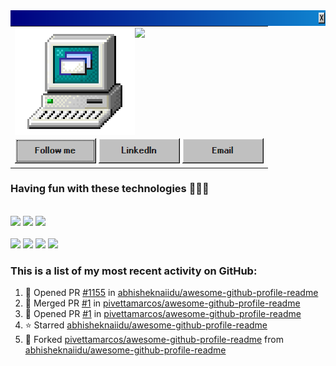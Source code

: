<img src="https://github.com/pivettamarcos/pivettamarcos/blob/main/title_bar.png" align="left" width="940" height="25">
<table>
  <tbody>
    <tr>
      <td align="right">
        <div>
        <img src="https://github.com/pivettamarcos/pivettamarcos/blob/main/computer.gif" align="left" width="192" height="172">
        <img align="left" src="https://readme-typing-svg.demolab.com?font=VT323&size=30&duration=1000&pause=500&color=F7F7F7&multiline=true&repeat=false&random=false&width=700&height=150&lines=%3E+Hey!+I'm+Marcos+Pivetta;%3E+I+work+with+machine+learning+and+all+stuff+related;%3E+I+also+love+contributing+to+open+source+projects">
        </div>
      </td>
    </tr>
    <tr>
      <td align="right">
          <a href="https://github.com/pivettamarcos"><img src="https://github.com/pivettamarcos/pivettamarcos/blob/main/follow_me.png"></a>
          <a href="https://www.linkedin.com/in/marcos-pivetta"><img src="https://github.com/pivettamarcos/pivettamarcos/blob/main/linkedin.png"></a>
          <a href="mailto:marcospivetta60@gmail.com"><img src="https://github.com/pivettamarcos/pivettamarcos/blob/main/mail.png"></a>
      </td>
    </tr>
  </tbody>
</table>

<!---
&nbsp;&nbsp;&nbsp;&nbsp;[![Github Follow](https://img.shields.io/github/followers/pivettamarcos?label=Follow%20Me&style=for-the-badge&labelColor=%23009999&color=%23009999)](https://github.com/pivettamarcos) &nbsp;&nbsp;  [![LinkedIn](https://img.shields.io/badge/LinkedIn-grey?style=for-the-badge&color=000080&logo=LinkedIn)](https://www.linkedin.com/in/marcos-pivetta) [![Email](https://img.shields.io/badge/Email-white?style=for-the-badge&color=000080&logo=Gmail&logoColor=white)](mailto:marcospivetta60@gmail.com)  

&nbsp;&nbsp;&nbsp;&nbsp;
[![Github Follow](https://github.com/pivettamarcos/pivettamarcos/blob/main/follow_me.png)](https://github.com/pivettamarcos)
[![LinkedIn](https://github.com/pivettamarcos/pivettamarcos/blob/main/linkedin.png)](https://www.linkedin.com/in/marcos-pivetta)
[![Mail](https://github.com/pivettamarcos/pivettamarcos/blob/main/mail.png)](mailto:marcospivetta60@gmail.com)
-->


<!---
Ever since I joined GitHub **{{ ACCOUNT_AGE }}** years ago, I pushed **{{ COMMITS }}** commits, opened **{{ ISSUES }}** issues, submitted **{{ PULL_REQUESTS }}** pull requests, received **{{ STARS }}** stars across **{{ REPOSITORIES }}** personal projects, and contributed to **{{ REPOSITORIES_CONTRIBUTED_TO }}** public repositories.
-->

### **Having fun with these technologies 👨🏽‍💻**
<div align="left">

<br/>
<div>
<img src="https://img.shields.io/badge/Python%20-%2343853D.svg?&style=for-the-badge&logo=Python&logoColor=white"/>
<img src="https://img.shields.io/badge/MLFlow%20-%23007ACC.svg?&style=for-the-badge&logo=MLFlow&logoColor=white"/>
<img src="https://img.shields.io/badge/FastAPI%23%20-%23239120.svg?&style=for-the-badge&logo=FastAPI&logoColor=white"/>
</div>
<br/>
<div>
<img src="https://img.shields.io/badge/PyTorch%20-%2320232a.svg?&style=for-the-badge&logo=PyTorch&logoColor=%2361DAFB"/>
<img src="https://img.shields.io/badge/scikitlearn%20-%2335495e.svg?&style=for-the-badge&logo=scikitlearn&logoColor=%234FC08D"/>
<img src="https://img.shields.io/badge/pandas%20-%23F05033.svg?&style=for-the-badge&logo=pandas&logoColor=white"/>
  <img src="https://img.shields.io/badge/Plotly%20-%23F05033.svg?&style=for-the-badge&logo=Plotly&logoColor=white"/>
</div>
</div>

<!---
## Github Stats  
<div align="center"><img src="https://github-readme-stats.vercel.app/api?username=pivettamarcos&show_icons=true&count_private=true" align="center" /></div>  
-->

### **This is a list of my most recent activity on GitHub:**
<!--RECENT_ACTIVITY:start-->
1. 💪 Opened PR [#1155](https://github.com/abhisheknaiidu/awesome-github-profile-readme/pull/1155) in [abhisheknaiidu/awesome-github-profile-readme](https://github.com/abhisheknaiidu/awesome-github-profile-readme)<br>
2. 🎉 Merged PR [#1](https://github.com/pivettamarcos/awesome-github-profile-readme/pull/1) in [pivettamarcos/awesome-github-profile-readme](https://github.com/pivettamarcos/awesome-github-profile-readme)<br>
3. 💪 Opened PR [#1](https://github.com/pivettamarcos/awesome-github-profile-readme/pull/1) in [pivettamarcos/awesome-github-profile-readme](https://github.com/pivettamarcos/awesome-github-profile-readme)<br>
4. ⭐ Starred [abhisheknaiidu/awesome-github-profile-readme](https://github.com/abhisheknaiidu/awesome-github-profile-readme)<br>
5. 🔱 Forked [pivettamarcos/awesome-github-profile-readme](https://github.com/pivettamarcos/awesome-github-profile-readme) from [abhisheknaiidu/awesome-github-profile-readme](https://github.com/abhisheknaiidu/awesome-github-profile-readme)<br>
<!--RECENT_ACTIVITY:end-->
